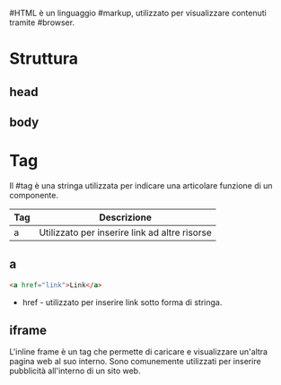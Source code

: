 #HTML è un linguaggio #markup, utilizzato per visualizzare contenuti tramite #browser.
# Struttura
## head
## body
# Tag
Il #tag è una stringa utilizzata per indicare una articolare funzione di un componente. 

| Tag | Descrizione |
| ---- | ---- |
| a | Utilizzato per inserire link ad altre risorse |
## a
```HTML
<a href="link">Link</a>
```
- href - utilizzato per inserire link sotto forma di stringa.

## iframe
L'inline frame è un tag che permette di caricare e visualizzare un'altra pagina web al suo interno. Sono comunemente utilizzati per inserire pubblicità all'interno di un sito web.